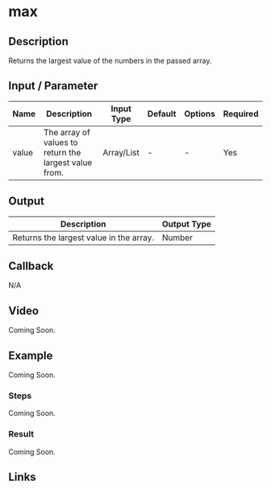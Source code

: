 # max

## Description

Returns the largest value of the numbers in the passed array.

## Input / Parameter

| Name | Description | Input Type | Default | Options | Required |
| ------ | ------ | ------ | ------ | ------ | ------ |
| value | The array of values to return the largest value from. | Array/List | - | - | Yes |

## Output

| Description | Output Type |
| ------ | ------ |
| Returns the largest value in the array. | Number |

## Callback

N/A

## Video

Coming Soon.

<!-- Format: [![Video]({image-path}?raw=true)]({url-link}) -->

## Example

Coming Soon.

<!-- Share a scenario, like a user requirements. -->

### Steps

Coming Soon.

<!-- Show the steps and share some screenshots.

1. .....

Format: ![]({image-path}?raw=true) -->

### Result

Coming Soon.

<!-- Explain the output.

Format: ![]({image-path}?raw=true) -->

## Links
